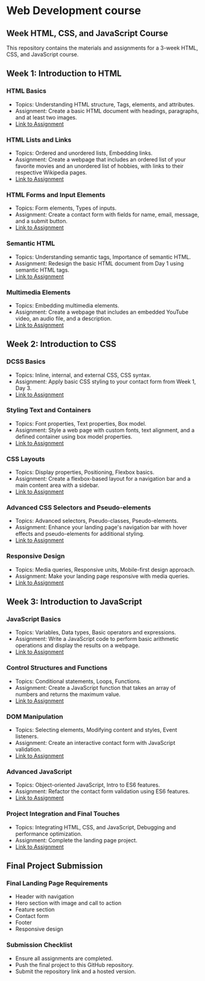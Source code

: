 # Web Development course

## Week HTML, CSS, and JavaScript Course

This repository contains the materials and assignments for a 3-week HTML, CSS, and JavaScript course.

## Week 1: Introduction to HTML

### HTML Basics
- Topics: Understanding HTML structure, Tags, elements, and attributes.
- Assignment: Create a basic HTML document with headings, paragraphs, and at least two images.
- [Link to Assignment](week-1/1-index.html)

### HTML Lists and Links
- Topics: Ordered and unordered lists, Embedding links.
- Assignment: Create a webpage that includes an ordered list of your favorite movies and an unordered list of hobbies, with links to their respective Wikipedia pages.
- [Link to Assignment](week-1/2-index.html)

### HTML Forms and Input Elements
- Topics: Form elements, Types of inputs.
- Assignment: Create a contact form with fields for name, email, message, and a submit button.
- [Link to Assignment](week-1/3-index.html)

### Semantic HTML
- Topics: Understanding semantic tags, Importance of semantic HTML.
- Assignment: Redesign the basic HTML document from Day 1 using semantic HTML tags.
- [Link to Assignment](week-1/4-index.html)

### Multimedia Elements
- Topics: Embedding multimedia elements.
- Assignment: Create a webpage that includes an embedded YouTube video, an audio file, and a description.
- [Link to Assignment](week-1/5-index.html)

## Week 2: Introduction to CSS

### DCSS Basics
- Topics: Inline, internal, and external CSS, CSS syntax.
- Assignment: Apply basic CSS styling to your contact form from Week 1, Day 3.
- [Link to Assignment](week-2/css/style.css)

### Styling Text and Containers
- Topics: Font properties, Text properties, Box model.
- Assignment: Style a web page with custom fonts, text alignment, and a defined container using box model properties.
- [Link to Assignment](week-2/css/style.css)

### CSS Layouts
- Topics: Display properties, Positioning, Flexbox basics.
- Assignment: Create a flexbox-based layout for a navigation bar and a main content area with a sidebar.
- [Link to Assignment](week-2/css/style.css)

### Advanced CSS Selectors and Pseudo-elements
- Topics: Advanced selectors, Pseudo-classes, Pseudo-elements.
- Assignment: Enhance your landing page's navigation bar with hover effects and pseudo-elements for additional styling.
- [Link to Assignment](week-2/css/style.css)

### Responsive Design
- Topics: Media queries, Responsive units, Mobile-first design approach.
- Assignment: Make your landing page responsive with media queries.
- [Link to Assignment](week-2/css/style.css)

## Week 3: Introduction to JavaScript

### JavaScript Basics
- Topics: Variables, Data types, Basic operators and expressions.
- Assignment: Write a JavaScript code to perform basic arithmetic operations and display the results on a webpage.
- [Link to Assignment](week-3/scripts/script.js)

### Control Structures and Functions
- Topics: Conditional statements, Loops, Functions.
- Assignment: Create a JavaScript function that takes an array of numbers and returns the maximum value.
- [Link to Assignment](week-3/scripts/script.js)

### DOM Manipulation
- Topics: Selecting elements, Modifying content and styles, Event listeners.
- Assignment: Create an interactive contact form with JavaScript validation.
- [Link to Assignment](week-3/scripts/script.js)

### Advanced JavaScript
- Topics: Object-oriented JavaScript, Intro to ES6 features.
- Assignment: Refactor the contact form validation using ES6 features.
- [Link to Assignment](week-3/scripts/script.js)

### Project Integration and Final Touches
- Topics: Integrating HTML, CSS, and JavaScript, Debugging and performance optimization.
- Assignment: Complete the landing page project.
- [Link to Assignment](week-3/scripts/script.js)

## Final Project Submission

### Final Landing Page Requirements
- Header with navigation
- Hero section with image and call to action
- Feature section
- Contact form
- Footer
- Responsive design

### Submission Checklist
- Ensure all assignments are completed.
- Push the final project to this GitHub repository.
- Submit the repository link and a hosted version.
